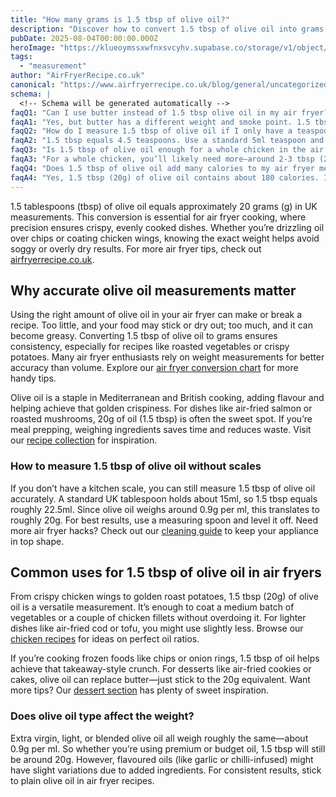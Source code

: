 ```yaml
---
title: "How many grams is 1.5 tbsp of olive oil?"
description: "Discover how to convert 1.5 tbsp of olive oil into grams for precise air fryer cooking. Get accurate measurements in seconds!"
pubDate: 2025-08-04T00:00:00.000Z
heroImage: "https://klueoymssxwfnxsvcyhv.supabase.co/storage/v1/object/public/Shmucket/how-many-grams-is-1-5-tbsp-of-olive-oil.webp"
tags:
  - "measurement"
author: "AirFryerRecipe.co.uk"
canonical: "https://www.airfryerrecipe.co.uk/blog/general/uncategorized/how-many-grams-is-1-5-tbsp-of-olive-oil"
schema: |
  <!-- Schema will be generated automatically -->
faqQ1: "Can I use butter instead of 1.5 tbsp olive oil in my air fryer?"
faqA1: "Yes, but butter has a different weight and smoke point. 1.5 tbsp of butter equals about 21g, slightly more than olive oil. Since butter burns more easily, reduce the air fryer temperature by 10°C to prevent smoking."
faqQ2: "How do I measure 1.5 tbsp of olive oil if I only have a teaspoon?"
faqA2: "1.5 tbsp equals 4.5 teaspoons. Use a standard 5ml teaspoon and fill it just under full for each measure. For accuracy, level off the excess with a knife."
faqQ3: "Is 1.5 tbsp of olive oil enough for a whole chicken in the air fryer?"
faqA3: "For a whole chicken, you’ll likely need more—around 2-3 tbsp (27-40g) to coat evenly. Focus on the skin for crispiness, and pat the chicken dry first for better oil adhesion."
faqQ4: "Does 1.5 tbsp of olive oil add many calories to my air fryer meal?"
faqA4: "Yes, 1.5 tbsp (20g) of olive oil contains about 180 calories. If you’re calorie-conscious, try using an oil spray to lightly coat food instead of pouring."
---
```

<p>1.5 tablespoons (tbsp) of olive oil equals approximately 20 grams (g) in UK measurements. This conversion is essential for air fryer cooking, where precision ensures crispy, evenly cooked dishes. Whether you’re drizzling oil over chips or coating chicken wings, knowing the exact weight helps avoid soggy or overly dry results. For more air fryer tips, check out <a href=https://www.airfryerrecipe.co.uk>airfryerrecipe.co.uk</a>.</p>  

<h2>Why accurate olive oil measurements matter</h2>  
<p>Using the right amount of olive oil in your air fryer can make or break a recipe. Too little, and your food may stick or dry out; too much, and it can become greasy. Converting 1.5 tbsp of olive oil to grams ensures consistency, especially for recipes like roasted vegetables or crispy potatoes. Many air fryer enthusiasts rely on weight measurements for better accuracy than volume. Explore our <a href=https://www.airfryerrecipe.co.uk/air-fryer-conversion-chart>air fryer conversion chart</a> for more handy tips.</p>  

<p>Olive oil is a staple in Mediterranean and British cooking, adding flavour and helping achieve that golden crispiness. For dishes like air-fried salmon or roasted mushrooms, 20g of oil (1.5 tbsp) is often the sweet spot. If you’re meal prepping, weighing ingredients saves time and reduces waste. Visit our <a href=https://www.airfryerrecipe.co.uk/recipes>recipe collection</a> for inspiration.</p>  

<h3>How to measure 1.5 tbsp of olive oil without scales</h3>  
<p>If you don’t have a kitchen scale, you can still measure 1.5 tbsp of olive oil accurately. A standard UK tablespoon holds about 15ml, so 1.5 tbsp equals roughly 22.5ml. Since olive oil weighs around 0.9g per ml, this translates to roughly 20g. For best results, use a measuring spoon and level it off. Need more air fryer hacks? Check out our <a href=https://www.airfryerrecipe.co.uk/air-fryer-cleaner>cleaning guide</a> to keep your appliance in top shape.</p>  

<h2>Common uses for 1.5 tbsp of olive oil in air fryers</h2>  
<p>From crispy chicken wings to golden roast potatoes, 1.5 tbsp (20g) of olive oil is a versatile measurement. It’s enough to coat a medium batch of vegetables or a couple of chicken fillets without overdoing it. For lighter dishes like air-fried cod or tofu, you might use slightly less. Browse our <a href=https://www.airfryerrecipe.co.uk/recipe-category/chicken>chicken recipes</a> for ideas on perfect oil ratios.</p>  

<p>If you’re cooking frozen foods like chips or onion rings, 1.5 tbsp of oil helps achieve that takeaway-style crunch. For desserts like air-fried cookies or cakes, olive oil can replace butter—just stick to the 20g equivalent. Want more tips? Our <a href=https://www.airfryerrecipe.co.uk/recipe-category/dessert>dessert section</a> has plenty of sweet inspiration.</p>  

<h3>Does olive oil type affect the weight?</h3>  
<p>Extra virgin, light, or blended olive oil all weigh roughly the same—about 0.9g per ml. So whether you’re using premium or budget oil, 1.5 tbsp will still be around 20g. However, flavoured oils (like garlic or chilli-infused) might have slight variations due to added ingredients. For consistent results, stick to plain olive oil in air fryer recipes.</p>
